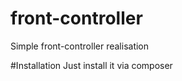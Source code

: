 front-controller
================

Simple front-controller realisation

#Installation
Just install it via composer

